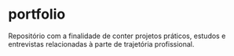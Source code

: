 # portfolio
Repositório com a finalidade de conter projetos práticos, estudos e entrevistas relacionadas à parte de trajetória profissional.
